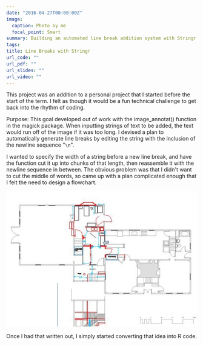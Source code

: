 ```yaml
---
date: "2016-04-27T00:00:00Z"
image:
  caption: Photo by me
  focal_point: Smart
summary: Building an automated line break addition system with Stringr
tags:
title: Line Breaks with Stringr
url_code: ""
url_pdf: ""
url_slides: ""
url_video: ""
---
```


This project was an addition to a personal project that I started before the start of the term. I felt as though it would be a fun technical challenge to get back into the rhythm of coding.

Purpose:
This goal developed out of work with the image_annotat() function in the magick package. When inputting strings of text to be added, the text would run off of the image if it was too long. I devised a plan to automatically generate line breaks by editing the string with the inclusion of the newline sequence "`\n`".

I wanted to specify the width of a string before a new line break, and have the function cut it up into chunks of that length, then reassemble it with the newline sequence in between. The obvious problem was that I didn't want to cut the middle of words, so came up with a plan complicated enough that I felt the need to design a flowchart.

![A photo of the flowchart I wrote out](flow_chart.jpg)

Once I had that written out, I simply started converting that idea into R code.

